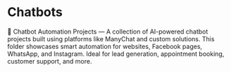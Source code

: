# Chatbots
🤖 Chatbot Automation Projects — A collection of AI-powered chatbot projects built using platforms like ManyChat and custom solutions. This folder showcases smart automation for websites, Facebook pages, WhatsApp, and Instagram. Ideal for lead generation, appointment booking, customer support, and more.
